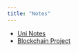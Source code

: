 ```yaml
---
title: "Notes"
---
```


- [Uni Notes](notes/uni-notes.md)
- [Blockchain Project](notes/blockchain-project.md)